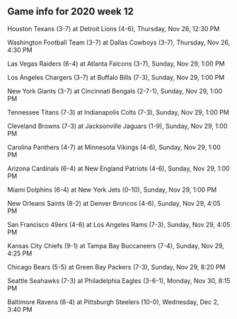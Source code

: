 ## Game info for 2020 week 12
Houston Texans (3-7) at Detroit Lions (4-6), Thursday, Nov 26, 12:30 PM



Washington Football Team (3-7) at Dallas Cowboys (3-7), Thursday, Nov 26, 4:30 PM



Las Vegas Raiders (6-4) at Atlanta Falcons (3-7), Sunday, Nov 29, 1:00 PM

Los Angeles Chargers (3-7) at Buffalo Bills (7-3), Sunday, Nov 29, 1:00 PM

New York Giants (3-7) at Cincinnati Bengals (2-7-1), Sunday, Nov 29, 1:00 PM

Tennessee Titans (7-3) at Indianapolis Colts (7-3), Sunday, Nov 29, 1:00 PM

Cleveland Browns (7-3) at Jacksonville Jaguars (1-9), Sunday, Nov 29, 1:00 PM

Carolina Panthers (4-7) at Minnesota Vikings (4-6), Sunday, Nov 29, 1:00 PM

Arizona Cardinals (6-4) at New England Patriots (4-6), Sunday, Nov 29, 1:00 PM

Miami Dolphins (6-4) at New York Jets (0-10), Sunday, Nov 29, 1:00 PM



New Orleans Saints (8-2) at Denver Broncos (4-6), Sunday, Nov 29, 4:05 PM

San Francisco 49ers (4-6) at Los Angeles Rams (7-3), Sunday, Nov 29, 4:05 PM

Kansas City Chiefs (9-1) at Tampa Bay Buccaneers (7-4), Sunday, Nov 29, 4:25 PM



Chicago Bears (5-5) at Green Bay Packers (7-3), Sunday, Nov 29, 8:20 PM



Seattle Seahawks (7-3) at Philadelphia Eagles (3-6-1), Monday, Nov 30, 8:15 PM



Baltimore Ravens (6-4) at Pittsburgh Steelers (10-0), Wednesday, Dec 2, 3:40 PM

